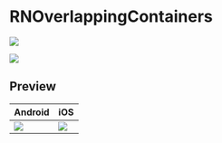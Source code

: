 # RNOverlappingContainers



![](RNOverlappingContainer.gif)

![](AndroidGif.gif)


## Preview

| Android                                      | iOS                                          |
|----------------------------------------------|----------------------------------------------|
| ![](RNOverlappingContainer.gif)              | ![](AndroidGif.gif)                          |
